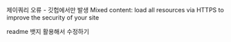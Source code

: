 제이쿼리 오류 - 깃헙에서만 발생
Mixed content: load all resources via HTTPS to improve the security of your site

readme 뱃지 활용해서 수정하기